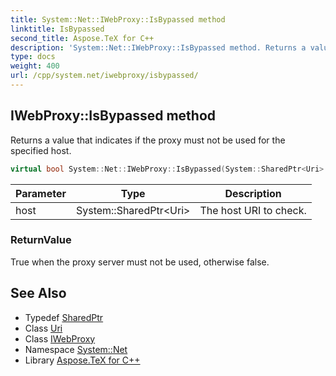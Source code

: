 ```yaml
---
title: System::Net::IWebProxy::IsBypassed method
linktitle: IsBypassed
second_title: Aspose.TeX for C++
description: 'System::Net::IWebProxy::IsBypassed method. Returns a value that indicates if the proxy must not be used for the specified host in C++.'
type: docs
weight: 400
url: /cpp/system.net/iwebproxy/isbypassed/
---
```

## IWebProxy::IsBypassed method


Returns a value that indicates if the proxy must not be used for the specified host.

```cpp
virtual bool System::Net::IWebProxy::IsBypassed(System::SharedPtr<Uri> host)=0
```


| Parameter | Type | Description |
| --- | --- | --- |
| host | System::SharedPtr\<Uri\> | The host URI to check. |

### ReturnValue

True when the proxy server must not be used, otherwise false.

## See Also

* Typedef [SharedPtr](../../../system/sharedptr/)
* Class [Uri](../../../system/uri/)
* Class [IWebProxy](../)
* Namespace [System::Net](../../)
* Library [Aspose.TeX for C++](../../../)

